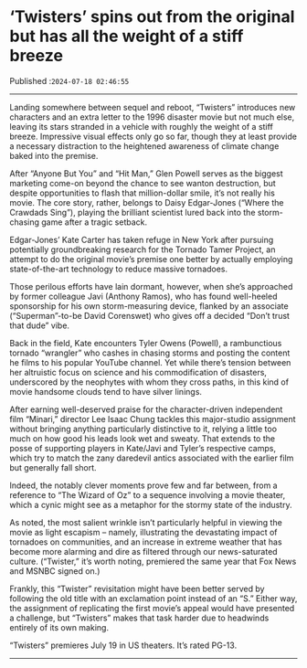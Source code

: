 # ‘Twisters’ spins out from the original but has all the weight of a stiff breeze

Published :`2024-07-18 02:46:55`

---

Landing somewhere between sequel and reboot, “Twisters” introduces new characters and an extra letter to the 1996 disaster movie but not much else, leaving its stars stranded in a vehicle with roughly the weight of a stiff breeze. Impressive visual effects only go so far, though they at least provide a necessary distraction to the heightened awareness of climate change baked into the premise.

After “Anyone But You” and “Hit Man,” Glen Powell serves as the biggest marketing come-on beyond the chance to see wanton destruction, but despite opportunities to flash that million-dollar smile, it’s not really his movie. The core story, rather, belongs to Daisy Edgar-Jones (“Where the Crawdads Sing”), playing the brilliant scientist lured back into the storm-chasing game after a tragic setback.

Edgar-Jones’ Kate Carter has taken refuge in New York after pursuing potentially groundbreaking research for the Tornado Tamer Project, an attempt to do the original movie’s premise one better by actually employing state-of-the-art technology to reduce massive tornadoes.

Those perilous efforts have lain dormant, however, when she’s approached by former colleague Javi (Anthony Ramos), who has found well-heeled sponsorship for his own storm-measuring device, flanked by an associate (“Superman”-to-be David Corenswet) who gives off a decided “Don’t trust that dude” vibe.

Back in the field, Kate encounters Tyler Owens (Powell), a rambunctious tornado “wrangler” who cashes in chasing storms and posting the content he films to his popular YouTube channel. Yet while there’s tension between her altruistic focus on science and his commodification of disasters, underscored by the neophytes with whom they cross paths, in this kind of movie handsome clouds tend to have silver linings.

After earning well-deserved praise for the character-driven independent film “Minari,” director Lee Isaac Chung tackles this major-studio assignment without bringing anything particularly distinctive to it, relying a little too much on how good his leads look wet and sweaty. That extends to the posse of supporting players in Kate/Javi and Tyler’s respective camps, which try to match the zany daredevil antics associated with the earlier film but generally fall short.

Indeed, the notably clever moments prove few and far between, from a reference to “The Wizard of Oz” to a sequence involving a movie theater, which a cynic might see as a metaphor for the stormy state of the industry.

As noted, the most salient wrinkle isn’t particularly helpful in viewing the movie as light escapism – namely, illustrating the devastating impact of tornadoes on communities, and an increase in extreme weather that has become more alarming and dire as filtered through our news-saturated culture. (“Twister,” it’s worth noting, premiered the same year that Fox News and MSNBC signed on.)

Frankly, this “Twister” revisitation might have been better served by following the old title with an exclamation point instead of an “S.” Either way, the assignment of replicating the first movie’s appeal would have presented a challenge, but “Twisters” makes that task harder due to headwinds entirely of its own making.

“Twisters” premieres July 19 in US theaters. It’s rated PG-13.

---

